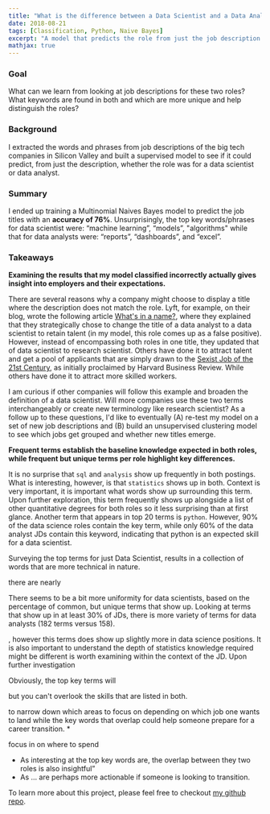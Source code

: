 ```yaml
---
title: "What is the difference between a Data Scientist and a Data Analyst?"
date: 2018-08-21
tags: [Classification, Python, Naive Bayes]
excerpt: "A model that predicts the role from just the job description."
mathjax: true
---
```


### Goal
What can we learn from looking at job descriptions for these two roles? What keywords are found in both and which are more unique and help distinguish the roles?

### Background
I extracted the words and phrases from job descriptions of the big tech companies in Silicon Valley and built a supervised model to see if it could predict, from just the description, whether the role was for a data scientist or data analyst.  

### Summary
I ended up training a Multinomial Naives Bayes model to predict the job titles with an **accuracy of 76%**. Unsurprisingly, the top key words/phrases for data scientist were: “machine learning”, “models”, "algorithms" while that for data analysts were: “reports”, “dashboards”, and “excel”. 

### Takeaways
**Examining the results that my model classified incorrectly actually gives insight into employers and their expectations.**

There are several reasons why a company might choose to display a title where the description does not match the role. Lyft, for example, on their blog, wrote the following article [What's in a name?](https://eng.lyft.com/whats-in-a-name-ce42f419d16c), where they explained that they strategically chose to change the title of a data analyst to a data scientist to retain talent (in my model, this role comes up as a false positive). However, instead of encompassing both roles in one title, they updated that of data scientist to research scientist. Others have done it to attract talent and get a pool of applicants that are simply drawn to the [Sexist Job of the 21st Century](https://hbr.org/2012/10/data-scientist-the-sexiest-job-of-the-21st-century), as initially proclaimed by Harvard Business Review. While others have done it to attract more skilled workers.

I am curious if other companies will follow this example and broaden the definition of a data scientist. Will more companies use these two terms interchangeably or create new terminology like research scientist? As a follow up to these questions, I'd like to eventually (A) re-test my model on a set of new job descriptions and (B) build an unsupervised clustering model to see which jobs get grouped and whether new titles emerge. 

**Frequent terms establish the baseline knowledge expected in both roles, while frequent but unique terms per role highlight key differences.**
 
It is no surprise that `sql` and `analysis` show up frequently in both postings. What is interesting, however, is that `statistics` shows up in both. Context is very important, it is important what words show up surrounding this term. Upon further exploration, this term frequently shows up alongside a list of other quantitative degrees for both roles so it less surprising than at first glance. Another term that appears in top 20 terms is `python`. However, 90% of the data science roles contain the key term, while only 60% of the data analyst JDs contain this keyword, indicating that python is an expected skill for a data scientist.

Surveying the top terms for just Data Scientist, results in a collection of words that are more technical in nature. 







there are nearly 

There seems to be a bit more uniformity for data scientists, based on the percentage of common, but unique terms that show up. Looking at terms that show up in at least 30% of JDs, there is more variety of terms for data analysts (182 terms versus 158).




, however this terms does show up slightly more in data science positions. It is also important to understand the depth of statistics knowledge required might be different is worth examining within the context of the JD. Upon further investigation


Obviously, the top key terms will 

but you can't overlook the skills that are listed in both. 


to narrow down which areas to focus on depending on which job one wants to land while the key words that overlap could help someone prepare for a career transition. * 

focus in on where to spend 

* As interesting at the top key words are, the overlap between they two roles is also insightful”
* As … are perhaps more actionable if someone is looking to transition. 


To learn more about this project, please feel free to checkout [my github repo](https://github.com/pleonova/jd-classifier).
